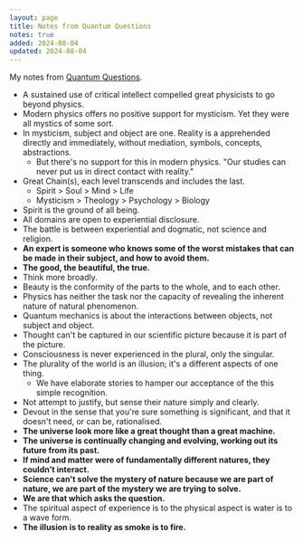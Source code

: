 ```yaml
---
layout: page
title: Notes from Quantum Questions
notes: true
added: 2024-08-04
updated: 2024-08-04
---
```


My notes from [Quantum Questions](https://www.goodreads.com/book/show/2427621.Quantum_Questions).

- A sustained use of critical intellect compelled great physicists to go beyond physics.
- Modern physics offers no positive support for mysticism. Yet they were all mystics of some sort.
- In mysticism, subject and object are one. Reality is a apprehended directly and immediately, without mediation, symbols, concepts, abstractions.
    - But there's no support for this in modern physics. "Our studies can never put us in direct contact with reality."
- Great Chain(s), each level transcends and includes the last.
    - Spirit > Soul > Mind > Life
    - Mysticism > Theology > Psychology > Biology
- Spirit is the ground of all being.
- All domains are open to experiential disclosure.
- The battle is between experiential and dogmatic, not science and religion.
- **An expert is someone who knows some of the worst mistakes that can be made in their subject, and how to avoid them.**
- **The good, the beautiful, the true.**
- Think more broadly.
- Beauty is the conformity of the parts to the whole, and to each other.
- Physics has neither the task nor the capacity of revealing the inherent nature of natural phenomenon.
- Quantum mechanics is about the interactions between objects, not subject and object.
- Thought can't be captured in our scientific picture because it is part of the picture.
- Consciousness is never experienced in the plural, only the singular.
- The plurality of the world is an illusion; it's a different aspects of one thing.
    - We have elaborate stories to hamper our acceptance of the this simple recognition.
- Not attempt to justify, but sense their nature simply and clearly.
- Devout in the sense that you're sure something is significant, and that it doesn't need, or can be, rationalised.
- **The universe look more like a great thought than a great machine.**
- **The universe is continually changing and evolving, working out its future from its past.**
- **If mind and matter were of fundamentally different natures, they couldn't interact.**
- **Science can't solve the mystery of nature because we are part of nature, we are part of the mystery we are trying to solve.**
- **We are that which asks the question.**
- The spiritual aspect of experience is to the physical aspect is water is to a wave form.
- **The illusion is to reality as smoke is to fire.**
